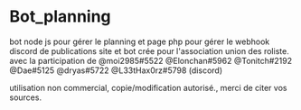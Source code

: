 # Bot_planning
bot node js pour gérer le planning et page php pour gérer le webhook discord de publications
site et bot crée pour l'association union des roliste.
avec la participation de @moi2985#5522 @Elonchan#5962 @Tonitch#2192 @Dae#5125 @dryas#5722 @L33tHax0rz#5798  (discord)

utilisation non commercial, copie/modification autorisé., merci de citer vos sources.
